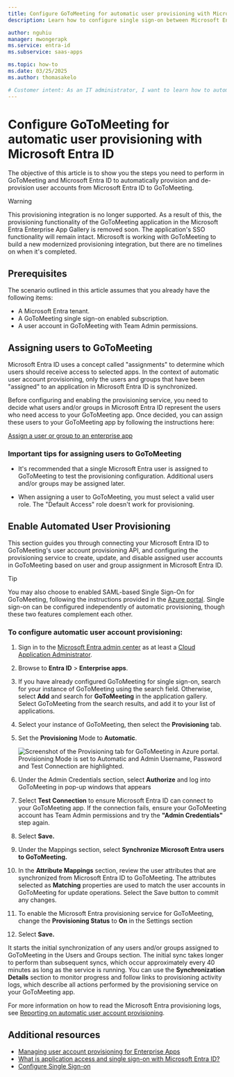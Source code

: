 ```yaml
---
title: Configure GoToMeeting for automatic user provisioning with Microsoft Entra ID
description: Learn how to configure single sign-on between Microsoft Entra ID and GoToMeeting.

author: nguhiu
manager: mwongerapk
ms.service: entra-id
ms.subservice: saas-apps

ms.topic: how-to
ms.date: 03/25/2025
ms.author: thomasakelo

# Customer intent: As an IT administrator, I want to learn how to automatically provision and deprovision user accounts from Microsoft Entra ID to GoToMeeting so that I can streamline the user management process and ensure that users have the appropriate access to GoToMeeting.
---
```

# Configure GoToMeeting for automatic user provisioning with Microsoft Entra ID

The objective of this article is to show you the steps you need to perform in GoToMeeting and Microsoft Entra ID to automatically provision and de-provision user accounts from Microsoft Entra ID to GoToMeeting.

> [!WARNING]
> This provisioning integration is no longer supported. As a result of this, the provisioning functionality of the GoToMeeting application in the Microsoft Entra Enterprise App Gallery is removed soon. The application's SSO functionality will remain intact. Microsoft is working with GoToMeeting to build a new modernized provisioning integration, but there are no timelines on when it's completed. 

## Prerequisites

The scenario outlined in this article assumes that you already have the following items:

*   A Microsoft Entra tenant.
*   A GoToMeeting single  sign-on enabled subscription.
*   A user account in GoToMeeting with Team Admin permissions.

## Assigning users to GoToMeeting

Microsoft Entra ID uses a concept called "assignments" to determine which users should receive access to selected apps. In the context of automatic user account provisioning, only the users and groups that have been "assigned" to an application in Microsoft Entra ID is synchronized.

Before configuring and enabling the provisioning service, you need to decide what users and/or groups in Microsoft Entra ID represent the users who need access to your GoToMeeting app. Once decided, you can assign these users to your GoToMeeting app by following the instructions here:

[Assign a user or group to an enterprise app](~/identity/enterprise-apps/assign-user-or-group-access-portal.md)

### Important tips for assigning users to GoToMeeting

*   It's recommended that a single Microsoft Entra user is assigned to GoToMeeting to test the provisioning configuration. Additional users and/or groups may be assigned later.

*   When assigning a user to GoToMeeting, you must select a valid user role. The "Default Access" role doesn't work for provisioning.

## Enable Automated User Provisioning

This section guides you through connecting your Microsoft Entra ID to GoToMeeting's user account provisioning API, and configuring the provisioning service to create, update, and disable assigned user accounts in GoToMeeting based on user and group assignment in Microsoft Entra ID.

> [!TIP]
> You may also choose to enabled SAML-based Single Sign-On for GoToMeeting, following the instructions provided in the [Azure portal](https://portal.azure.com). Single sign-on can be configured independently of automatic provisioning, though these two features complement each other.

### To configure automatic user account provisioning:

1. Sign in to the [Microsoft Entra admin center](https://entra.microsoft.com) as at least a [Cloud Application Administrator](~/identity/role-based-access-control/permissions-reference.md#cloud-application-administrator).
1. Browse to **Entra ID** > **Enterprise apps**.

1. If you have already configured GoToMeeting for single sign-on, search for your instance of GoToMeeting using the search field. Otherwise, select **Add** and search for **GoToMeeting** in the application gallery. Select GoToMeeting from the search results, and add it to your list of applications.

1. Select your instance of GoToMeeting, then select the **Provisioning** tab.

1. Set the **Provisioning** Mode to **Automatic**. 

    ![Screenshot of the Provisioning tab for GoToMeeting in Azure portal. Provisioning Mode is set to Automatic and Admin Username, Password and Test Connection are highlighted.](https://user-images.githubusercontent.com/49566142/135871050-9d63861d-7963-47e0-bbdf-0e7c947e0b41.png)


1. Under the Admin Credentials section, select **Authorize** and log into GoToMeeting in pop-up windows that appears
   

1. Select **Test Connection** to ensure Microsoft Entra ID can connect to your GoToMeeting app. If the connection fails, ensure your GoToMeeting account has Team Admin permissions and try the **"Admin Credentials"** step again.


1. Select **Save.**

1. Under the Mappings section, select **Synchronize Microsoft Entra users to GoToMeeting.**

1. In the **Attribute Mappings** section, review the user attributes that are synchronized from Microsoft Entra ID to GoToMeeting. The attributes selected as **Matching** properties are used to match the user accounts in GoToMeeting for update operations. Select the Save button to commit any changes.

1. To enable the Microsoft Entra provisioning service for GoToMeeting, change the **Provisioning Status** to **On** in the Settings section

1. Select **Save.**

It starts the initial synchronization of any users and/or groups assigned to GoToMeeting in the Users and Groups section. The initial sync takes longer to perform than subsequent syncs, which occur approximately every 40 minutes as long as the service is running. You can use the **Synchronization Details** section to monitor progress and follow links to provisioning activity logs, which describe all actions performed by the provisioning service on your GoToMeeting app.

For more information on how to read the Microsoft Entra provisioning logs, see [Reporting on automatic user account provisioning](~/identity/app-provisioning/check-status-user-account-provisioning.md).

## Additional resources

* [Managing user account provisioning for Enterprise Apps](tutorial-list.md)
* [What is application access and single sign-on with Microsoft Entra ID?](~/identity/enterprise-apps/what-is-single-sign-on.md)
* [Configure Single Sign-on](./citrix-gotomeeting-tutorial.md)
